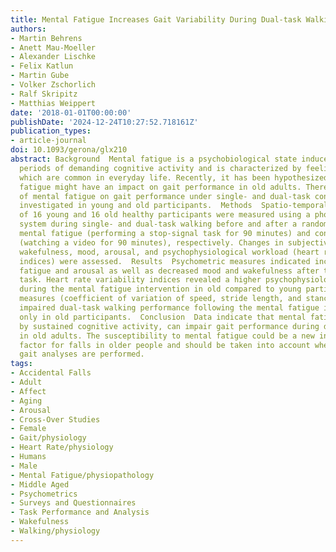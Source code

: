 ```yaml
---
title: Mental Fatigue Increases Gait Variability During Dual-task Walking in Old Adults
authors:
- Martin Behrens
- Anett Mau-Moeller
- Alexander Lischke
- Felix Katlun
- Martin Gube
- Volker Zschorlich
- Ralf Skripitz
- Matthias Weippert
date: '2018-01-01T00:00:00'
publishDate: '2024-12-24T10:27:52.718161Z'
publication_types:
- article-journal
doi: 10.1093/gerona/glx210
abstract: Background  Mental fatigue is a psychobiological state induced by sustained
  periods of demanding cognitive activity and is characterized by feelings of tiredness
  which are common in everyday life. Recently, it has been hypothesized that mental
  fatigue might have an impact on gait performance in old adults. Therefore, the effect
  of mental fatigue on gait performance under single- and dual-task conditions was
  investigated in young and old participants.  Methods  Spatio-temporal gait parameters
  of 16 young and 16 old healthy participants were measured using a photoelectric
  system during single- and dual-task walking before and after a randomly assigned
  mental fatigue (performing a stop-signal task for 90 minutes) and control intervention
  (watching a video for 90 minutes), respectively. Changes in subjective fatigue,
  wakefulness, mood, arousal, and psychophysiological workload (heart rate variability
  indices) were assessed.  Results  Psychometric measures indicated increased subjective
  fatigue and arousal as well as decreased mood and wakefulness after the mental fatigue
  task. Heart rate variability indices revealed a higher psychophysiological workload
  during the mental fatigue intervention in old compared to young participants. Gait
  measures (coefficient of variation of speed, stride length, and stance time) revealed
  impaired dual-task walking performance following the mental fatigue intervention
  only in old participants.  Conclusion  Data indicate that mental fatigue, induced
  by sustained cognitive activity, can impair gait performance during dual-task walking
  in old adults. The susceptibility to mental fatigue could be a new intrinsic risk
  factor for falls in older people and should be taken into account when dual-task
  gait analyses are performed.
tags:
- Accidental Falls
- Adult
- Affect
- Aging
- Arousal
- Cross-Over Studies
- Female
- Gait/physiology
- Heart Rate/physiology
- Humans
- Male
- Mental Fatigue/physiopathology
- Middle Aged
- Psychometrics
- Surveys and Questionnaires
- Task Performance and Analysis
- Wakefulness
- Walking/physiology
---
```

